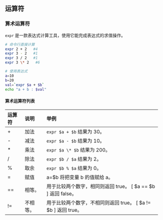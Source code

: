 ## 运算符


### 算术运算符
`expr` 是一款表达式计算工具，使用它能完成表达式的求值操作。
```bash
# 命令行直接计算
expr 2 + 2   #4
expr 3 - 2   #1
expr 3 / 2   #1
expr 3 \* 2   #6

# 使用表达式
a=10
b=20
val=`expr $a + $b`
echo "a + b : $val"
```

#### 算术运算符列表

运算符|	说明	|    举例
:- |:- |:-
+	|    加法	|`expr $a + $b` 结果为 30。
-   |	减法	|`expr $a - $b` 结果为 10。
*	|    乘法	|`expr $a \* $b` 结果为  200。
/	|    除法	|`expr $b / $a` 结果为 2。
%	|    取余	|`expr $b % $a` 结果为 0。
=	|    赋值	|a=$b 将把变量 b 的值赋给 a。
==	|    相等。|用于比较两个数字，相同则返回 true。	[ $a == $b ] 返回 false。
!=	|    不相等。|用于比较两个数字，不相同则返回 true。	[ $a != $b ] 返回 true。